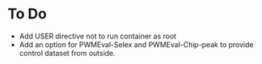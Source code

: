 # To Do
* Add USER directive not to run container as root
* Add an option for PWMEval-Selex and PWMEval-Chip-peak to provide control dataset from outside.
